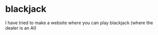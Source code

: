 # blackjack

I have tried to make a website where you can play blackjack (where the dealer is an AI)
